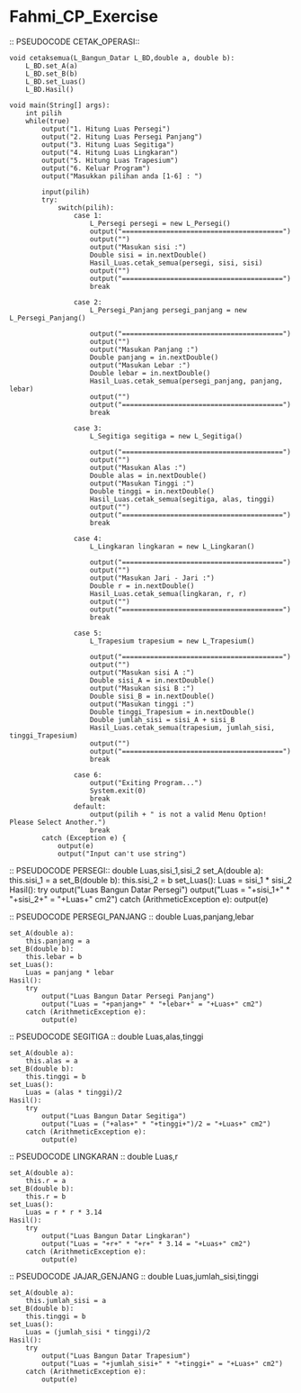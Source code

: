# Fahmi_CP_Exercise

:: PSEUDOCODE CETAK_OPERASI::

    void cetaksemua(L_Bangun_Datar L_BD,double a, double b):
        L_BD.set_A(a)
        L_BD.set_B(b)
        L_BD.set_Luas()
        L_BD.Hasil()

    void main(String[] args):
        int pilih
        while(true)
            output("1. Hitung Luas Persegi")
            output("2. Hitung Luas Persegi Panjang")
            output("3. Hitung Luas Segitiga")
            output("4. Hitung Luas Lingkaran")
            output("5. Hitung Luas Trapesium")
            output("6. Keluar Program")
            output("Masukkan pilihan anda [1-6] : ")

            input(pilih)
            try:
                switch(pilih):
                    case 1:
                        L_Persegi persegi = new L_Persegi()
                        output("========================================")
                        output("")
                        output("Masukan sisi :")
                        Double sisi = in.nextDouble()
                        Hasil_Luas.cetak_semua(persegi, sisi, sisi)
                        output("")
                        output("========================================")
                        break

                    case 2: 
                        L_Persegi_Panjang persegi_panjang = new L_Persegi_Panjang()

                        output("========================================")
                        output("")
                        output("Masukan Panjang :")
                        Double panjang = in.nextDouble()
                        output("Masukan Lebar :")
                        Double lebar = in.nextDouble()
                        Hasil_Luas.cetak_semua(persegi_panjang, panjang, lebar)
                        output("")
                        output("========================================")
                        break

                    case 3:
                        L_Segitiga segitiga = new L_Segitiga()

                        output("========================================")
                        output("")
                        output("Masukan Alas :")
                        Double alas = in.nextDouble()
                        output("Masukan Tinggi :")
                        Double tinggi = in.nextDouble()
                        Hasil_Luas.cetak_semua(segitiga, alas, tinggi)
                        output("")
                        output("========================================")
                        break

                    case 4: 
                        L_Lingkaran lingkaran = new L_Lingkaran()

                        output("========================================")
                        output("")
                        output("Masukan Jari - Jari :")
                        Double r = in.nextDouble()
                        Hasil_Luas.cetak_semua(lingkaran, r, r)
                        output("")
                        output("========================================")
                        break

                    case 5:
                        L_Trapesium trapesium = new L_Trapesium()

                        output("========================================")
                        output("")
                        output("Masukan sisi A :")
                        Double sisi_A = in.nextDouble()
                        output("Masukan sisi B :")
                        Double sisi_B = in.nextDouble()
                        output("Masukan tinggi :")
                        Double tinggi_Trapesium = in.nextDouble()
                        Double jumlah_sisi = sisi_A + sisi_B
                        Hasil_Luas.cetak_semua(trapesium, jumlah_sisi, tinggi_Trapesium)
                        output("")
                        output("========================================")
                        break

                    case 6: 
                        output("Exiting Program...")
                        System.exit(0)
                        break
                    default:
                        output(pilih + " is not a valid Menu Option! Please Select Another.")
                        break
            catch (Exception e) {
                output(e)
                output("Input can't use string")
        
        


:: PSEUDOCODE PERSEGI::
    double Luas,sisi_1,sisi_2
    set_A(double a):
        this.sisi_1 = a
    set_B(double b):
        this.sisi_2 = b
    set_Luas():
        Luas = sisi_1 * sisi_2
    Hasil():
        try 
            output("Luas Bangun Datar Persegi")
            output("Luas = "+sisi_1+" * "+sisi_2+" = "+Luas+" cm2")
        catch (ArithmeticException e):
            output(e)


:: PSEUDOCODE PERSEGI_PANJANG ::
    double Luas,panjang,lebar

    set_A(double a):
        this.panjang = a
    set_B(double b):
        this.lebar = b
    set_Luas():
        Luas = panjang * lebar
    Hasil():
        try 
            output("Luas Bangun Datar Persegi Panjang")
            output("Luas = "+panjang+" * "+lebar+" = "+Luas+" cm2")
        catch (ArithmeticException e):
            output(e)

:: PSEUDOCODE SEGITIGA ::
    double Luas,alas,tinggi

    set_A(double a):
        this.alas = a
    set_B(double b):
        this.tinggi = b
    set_Luas():
        Luas = (alas * tinggi)/2
    Hasil():
        try 
            output("Luas Bangun Datar Segitiga")
            output("Luas = ("+alas+" * "+tinggi+")/2 = "+Luas+" cm2")
        catch (ArithmeticException e):
            output(e)

:: PSEUDOCODE LINGKARAN ::
    double Luas,r

    set_A(double a):
        this.r = a
    set_B(double b):
        this.r = b
    set_Luas():
        Luas = r * r * 3.14
    Hasil():
        try 
            output("Luas Bangun Datar Lingkaran")
            output("Luas = "+r+" * "+r+" * 3.14 = "+Luas+" cm2")
        catch (ArithmeticException e):
            output(e)

:: PSEUDOCODE JAJAR_GENJANG ::
    double Luas,jumlah_sisi,tinggi

    set_A(double a):
        this.jumlah_sisi = a
    set_B(double b):
        this.tinggi = b
    set_Luas():
        Luas = (jumlah_sisi * tinggi)/2
    Hasil():
        try 
            output("Luas Bangun Datar Trapesium")
            output("Luas = "+jumlah_sisi+" * "+tinggi+" = "+Luas+" cm2")
        catch (ArithmeticException e):
            output(e)

